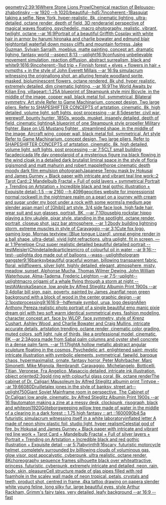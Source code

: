 [geometry](https://www.ebank.nz/aiartgenerator?category=geometry)[2:3](https://www.ebank.nz/aiartgenerator?category=2%3A3)[9:16](https://www.ebank.nz/aiartgenerator?category=9%3A16)[Where Stone Lions Prowl](https://www.ebank.nz/aiartgenerator?category=Where%20Stone%20Lions%20Prowl)[Chemical reaction of Belousov-zhabotinsky --w 1920 --h 1020](https://www.ebank.nz/aiartgenerator?category=Chemical%20reaction%20of%20Belousov-zhabotinsky%20--w%201920%20--h%201020)[/beautiful](https://www.ebank.nz/aiartgenerator?category=/beautiful)[--hd](https://www.ebank.nz/aiartgenerator?category=--hd)[5:7](https://www.ebank.nz/aiartgenerator?category=5%3A7)[incoherent:-1](https://www.ebank.nz/aiartgenerator?category=incoherent%3A-1)[Basquiat taking a selfie, New York, hyper-realistic, 8k, cinematic lighting, ultra-detailed, octane render, depth of field, 3D render](https://www.ebank.nz/aiartgenerator?category=Basquiat%20taking%20a%20selfie%2C%20New%20York%2C%20hyper-realistic%2C%208k%2C%20cinematic%20lighting%2C%20ultra-detailed%2C%20octane%20render%2C%20depth%20of%20field%2C%203D%20render)[ariel perspective of magical waves floating, psychedelic, macro photography, realistic, vibrant, twilight, octane --ar 16:9](https://www.ebank.nz/aiartgenerator?category=ariel%20perspective%20of%20magical%20waves%20floating%2C%20psychedelic%2C%20macro%20photography%2C%20realistic%2C%20vibrant%2C%20twilight%2C%20octane%20--ar%2016%3A9)[Portrait of a beautiful Griffith Cosplay with white hair in armor by harumi hironaka and charlie bowater and edmund blair leighton](https://www.ebank.nz/aiartgenerator?category=Portrait%20of%20a%20beautiful%20Griffith%20Cosplay%20with%20white%20hair%20in%20armor%20by%20harumi%20hironaka%20and%20charlie%20bowater%20and%20edmund%20blair%20leighton)[tall waterfall down mossy cliffs and mountain fortress, Jake Guzman, Sylvain Sarrailh, moebius, matte painting, concept art, dramatic lighing, fantasy world --aspect 8:13 --uplight](https://www.ebank.nz/aiartgenerator?category=tall%20waterfall%20down%20mossy%20cliffs%20and%20mountain%20fortress%2C%20Jake%20Guzman%2C%20Sylvain%20Sarrailh%2C%20moebius%2C%20matte%20painting%2C%20concept%20art%2C%20dramatic%20lighing%2C%20fantasy%20world%20--aspect%208%3A13%20--uplight)[16:9](https://www.ebank.nz/aiartgenerator?category=16%3A9)[confusing unbelievable movement simulation, reaction diffusion, abstract surrealism, black and white](https://www.ebank.nz/aiartgenerator?category=confusing%20unbelievable%20movement%20simulation%2C%20reaction%20diffusion%2C%20abstract%20surrealism%2C%20black%20and%20white)[9:16](https://www.ebank.nz/aiartgenerator?category=9%3A16)[16:9](https://www.ebank.nz/aiartgenerator?category=16%3A9)[incoherent:-1](https://www.ebank.nz/aiartgenerator?category=incoherent%3A-1)[lsd trip + Finnish forest + elves + flowers in hair + nympths + in the style of John Everett Millais --ar 16:9](https://www.ebank.nz/aiartgenerator?category=lsd%20trip%20%2B%20Finnish%20forest%20%2B%20elves%20%2B%20flowers%20in%20hair%20%2B%20nympths%20%2B%20in%20the%20style%20of%20John%20Everett%20Millais%20--ar%2016%3A9)[a simulacrum witnessing the original](https://www.ebank.nz/aiartgenerator?category=a%20simulacrum%20witnessing%20the%20original)[long shot, an alluring female woodland sprite, masked, bioluminescent flowers, octane rendered, 8k uhd, hyper realistic, extremely detailed, dim cinematic lighting, --ar 16:9](https://www.ebank.nz/aiartgenerator?category=long%20shot%2C%20an%20alluring%20female%20woodland%20sprite%2C%20masked%2C%20bioluminescent%20flowers%2C%20octane%20rendered%2C%208k%20uhd%2C%20hyper%20realistic%2C%20extremely%20detailed%2C%20dim%20cinematic%20lighting%2C%20--ar%2016%3A9)[The World Awaits by Kilian Eng, village](https://www.ebank.nz/aiartgenerator?category=The%20World%20Awaits%20by%20Kilian%20Eng%2C%20village)[art::1.25](https://www.ebank.nz/aiartgenerator?category=art%3A%3A1.25)[A blueprint of Steampunk style mini Bicycle,   in the middle of the image,   copper wall, black metal foil, symmetrical,  Bilateral symmetry,  Art style Refer to Game Machinarium.  concept design, Two large pliers, Refer to SHAPESHIFTER CONCEPTS  of artstation, cinematic,  8k, high detailed,  volume light,  soft lights,  post processing    --ar 8:5](https://www.ebank.nz/aiartgenerator?category=A%20blueprint%20of%20Steampunk%20style%20mini%20Bicycle%2C%20%20%20in%20the%20middle%20of%20the%20image%2C%20%20%20copper%20wall%2C%20black%20metal%20foil%2C%20symmetrical%2C%20%20Bilateral%20symmetry%2C%20%20Art%20style%20Refer%20to%20Game%20Machinarium.%20%20concept%20design%2C%20Two%20large%20pliers%2C%20Refer%20to%20SHAPESHIFTER%20CONCEPTS%20%20of%20artstation%2C%20cinematic%2C%20%208k%2C%20high%20detailed%2C%20%20volume%20light%2C%20%20soft%20lights%2C%20%20post%20processing%20%20%20%20--ar%208%3A5)[deserter, civil war, werewolf, bounty hunter, 1850s, woods, musket, insanely detailed, depth of field, cinematic lighting](https://www.ebank.nz/aiartgenerator?category=deserter%2C%20civil%20war%2C%20werewolf%2C%20bounty%20hunter%2C%201850s%2C%20woods%2C%20musket%2C%20insanely%20detailed%2C%20depth%20of%20field%2C%20cinematic%20lighting)[A blueprint of one Steampunk style propeller Military fighter ,Base on US Mustang fighter , streamlined shape, in the middle of the image,  Aircraft wing, copper wall, black metal foil, symmetrical,  Art style Refer to Game Machinarium.  concept design, Two large pliers, Refer to SHAPESHIFTER CONCEPTS  of artstation, cinematic,  8k, high detailed,  volume light,  soft lights,  post processing    --ar 7:5](https://www.ebank.nz/aiartgenerator?category=A%20blueprint%20of%20one%20Steampunk%20style%20propeller%20Military%20fighter%20%2CBase%20on%20US%20Mustang%20fighter%20%2C%20streamlined%20shape%2C%20in%20the%20middle%20of%20the%20image%2C%20%20Aircraft%20wing%2C%20copper%20wall%2C%20black%20metal%20foil%2C%20symmetrical%2C%20%20Art%20style%20Refer%20to%20Game%20Machinarium.%20%20concept%20design%2C%20Two%20large%20pliers%2C%20Refer%20to%20SHAPESHIFTER%20CONCEPTS%20%20of%20artstation%2C%20cinematic%2C%20%208k%2C%20high%20detailed%2C%20%20volume%20light%2C%20%20soft%20lights%2C%20%20post%20processing%20%20%20%20--ar%207%3A5)[CLT small building facade](https://www.ebank.nz/aiartgenerator?category=CLT%20small%20building%20facade)[cicada life day one](https://www.ebank.nz/aiartgenerator?category=cicada%20life%20day%20one)[polaroid of a mysterious figure ina black flowing in the wind cloak in a detailed dark brutalist liminal space in the style of floria sigismondi and matt mahurin and robert mapplethorpe cinematic depth moody dark film emulsion photograph](https://www.ebank.nz/aiartgenerator?category=polaroid%20of%20a%20mysterious%20figure%20ina%20black%20flowing%20in%20the%20wind%20cloak%20in%20a%20detailed%20dark%20brutalist%20liminal%20space%20in%20the%20style%20of%20floria%20sigismondi%20and%20matt%20mahurin%20and%20robert%20mapplethorpe%20cinematic%20depth%20moody%20dark%20film%20emulsion%20photograph)[Japanese Tengu mask by Hokusai and James Gurney + Black paper with intricate and vibrant teal line work::2 Tarot Card::2 Mandelbulb Fractal + Full of gold layers + symmetrical Portrait + Trending on Artstation + Incredible black and teal gothic illustration + Exquisite detail::1.5  --w 2160 --h 4096](https://www.ebank.nz/aiartgenerator?category=Japanese%20Tengu%20mask%20by%20Hokusai%20and%20James%20Gurney%20%2B%20Black%20paper%20with%20intricate%20and%20vibrant%20teal%20line%20work%3A%3A2%20Tarot%20Card%3A%3A2%20Mandelbulb%20Fractal%20%2B%20Full%20of%20gold%20layers%20%2B%20symmetrical%20Portrait%20%2B%20Trending%20on%20Artstation%20%2B%20Incredible%20black%20and%20teal%20gothic%20illustration%20%2B%20Exquisite%20detail%3A%3A1.5%20%20--w%202160%20--h%204096)[geocities website for impressionist normal rockwell in the nightmare realm on a pearl on a journey with cream and sugar under my boot under a rock with some worms](https://www.ebank.nz/aiartgenerator?category=geocities%20website%20for%20impressionist%20normal%20rockwell%20in%20the%20nightmare%20realm%20on%20a%20pearl%20on%20a%20journey%20with%20cream%20and%20sugar%20under%20my%20boot%20under%20a%20rock%20with%20some%20worms)[[a medium age slender asian man] of [Ghibli] art style, 3/4 side face look, high fade hair, wear suit and sun glasses, portrait, 8K,  —ar 7:10](https://www.ebank.nz/aiartgenerator?category=%5Ba%20medium%20age%20slender%20asian%20man%5D%20of%20%5BGhibli%5D%20art%20style%2C%203/4%20side%20face%20look%2C%20high%20fade%20hair%2C%20wear%20suit%20and%20sun%20glasses%2C%20portrait%2C%208K%2C%20%20%E2%80%94ar%207%3A10)[louse](https://www.ebank.nz/aiartgenerator?category=louse)[big rockstar hippo playing a tiny ukulele, pixar style, standing in the spotlight, octane render, portrait, closeup shot, jazz bar atmosphere, --ar 1:2](https://www.ebank.nz/aiartgenerator?category=big%20rockstar%20hippo%20playing%20a%20tiny%20ukulele%2C%20pixar%20style%2C%20standing%20in%20the%20spotlight%2C%20octane%20render%2C%20portrait%2C%20closeup%20shot%2C%20jazz%20bar%20atmosphere%2C%20--ar%201%3A2)[body building lightning storm, extreme muscles in style of Caravaggio —ar 3:1](https://www.ebank.nz/aiartgenerator?category=body%20building%20lightning%20storm%2C%20extreme%20muscles%20in%20style%20of%20Caravaggio%20%E2%80%94ar%203%3A1)[Cute fox logo, gaming logo, Mornas text](https://www.ebank.nz/aiartgenerator?category=Cute%20fox%20logo%2C%20gaming%20logo%2C%20Mornas%20text)[view::](https://www.ebank.nz/aiartgenerator?category=view%3A%3A)[[Blue tongue Lizard], unreal engine render in a ball shape, ultra-detail, vivid light refractions, ultra uplight, fit in screen, —ar 1:1](https://www.ebank.nz/aiartgenerator?category=%5BBlue%20tongue%20Lizard%5D%2C%20unreal%20engine%20render%20in%20a%20ball%20shape%2C%20ultra-detail%2C%20vivid%20light%20refractions%2C%20ultra%20uplight%2C%20fit%20in%20screen%2C%20%E2%80%94ar%201%3A1)[Penelope Cruz super realistic detailed beautiful detailed portrait --test](https://www.ebank.nz/aiartgenerator?category=Penelope%20Cruz%20super%20realistic%20detailed%20beautiful%20detailed%20portrait%20--test)[Meisler)](https://www.ebank.nz/aiartgenerator?category=Meisler%29)[Chin](https://www.ebank.nz/aiartgenerator?category=Chin)[detailed](https://www.ebank.nz/aiartgenerator?category=detailed)[particles](https://www.ebank.nz/aiartgenerator?category=particles)[micro of colourful oil in water --ar 9:16](https://www.ebank.nz/aiartgenerator?category=micro%20of%20colourful%20oil%20in%20water%20--ar%209%3A16)[:--test](https://www.ebank.nz/aiartgenerator?category=%3A--test)[--uplight](https://www.ebank.nz/aiartgenerator?category=--uplight)[a dog made out of balloons --wass](https://www.ebank.nz/aiartgenerator?category=a%20dog%20made%20out%20of%20balloons%20--wass)[--uplight](https://www.ebank.nz/aiartgenerator?category=--uplight)[hologram gangster](https://www.ebank.nz/aiartgenerator?category=hologram%20gangster)[9:16](https://www.ebank.nz/aiartgenerator?category=9%3A16)[banksy](https://www.ebank.nz/aiartgenerator?category=banksy)[beautiful graceful woman, billowing transparent fabric, floral, wildflowers, silver light, highly detailed, elegant, atmosphere, misty, meadow, sunset, Alphonse Mucha, Thomas Wilmer Dewing, John William Waterhouse, Alma-Tadema, Frederic Leighton —ar 7:5](https://www.ebank.nz/aiartgenerator?category=beautiful%20graceful%20woman%2C%20billowing%20transparent%20fabric%2C%20floral%2C%20wildflowers%2C%20silver%20light%2C%20highly%20detailed%2C%20elegant%2C%20atmosphere%2C%20misty%2C%20meadow%2C%20sunset%2C%20Alphonse%20Mucha%2C%20Thomas%20Wilmer%20Dewing%2C%20John%20William%20Waterhouse%2C%20Alma-Tadema%2C%20Frederic%20Leighton%20%E2%80%94ar%207%3A5)[--uplight](https://www.ebank.nz/aiartgenerator?category=--uplight)[--uplight](https://www.ebank.nz/aiartgenerator?category=--uplight)[macro origami of a whale flying through a storm at night --test](https://www.ebank.nz/aiartgenerator?category=macro%20origami%20of%20a%20whale%20flying%20through%20a%20storm%20at%20night%20--test)[AlAkroka](https://www.ebank.nz/aiartgenerator?category=AlAkroka)[Seance, low angle  by Alfred Stieglitz Albumin Print 1900s --ar 3:4](https://www.ebank.nz/aiartgenerator?category=Seance%2C%20low%20angle%20%20by%20Alfred%20Stieglitz%20Albumin%20Print%201900s%20--ar%203%3A4)[dollar bill sign, pain, poverty, painted by James Jean](https://www.ebank.nz/aiartgenerator?category=dollar%20bill%20sign%2C%20pain%2C%20poverty%2C%20painted%20by%20James%20Jean)[flat neon green background with a block of wood in the center graphic design --ar 2:1](https://www.ebank.nz/aiartgenerator?category=flat%20neon%20green%20background%20with%20a%20block%20of%20wood%20in%20the%20center%20graphic%20design%20--ar%202%3A1)[postprocessing](https://www.ebank.nz/aiartgenerator?category=postprocessing)[9:16](https://www.ebank.nz/aiartgenerator?category=9%3A16)[16:9](https://www.ebank.nz/aiartgenerator?category=16%3A9)[--hd](https://www.ebank.nz/aiartgenerator?category=--hd)[female symbol, urua, logo design](https://www.ebank.nz/aiartgenerator?category=female%20symbol%2C%20urua%2C%20logo%20design)[Allen Anthony Perez](https://www.ebank.nz/aiartgenerator?category=Allen%20Anthony%20Perez)[a realistic photo portrait of a single beautiful emo manic pixie dream girl with two soft warm identical symmetrical eyes, fashion modeling, character concept art, face by WLOP, face symmetry, style of Krenz Cushart, Ashley Wood, and Charlie Bowater and Craig Mullins, intricate accurate details, artstation trending, octane render, cinematic color grading, muted colors, soft light, rule of thirds, like a professional model, cinematic, 8K --ar 2:3](https://www.ebank.nz/aiartgenerator?category=a%20realistic%20photo%20portrait%20of%20a%20single%20beautiful%20emo%20manic%20pixie%20dream%20girl%20with%20two%20soft%20warm%20identical%20symmetrical%20eyes%2C%20fashion%20modeling%2C%20character%20concept%20art%2C%20face%20by%20WLOP%2C%20face%20symmetry%2C%20style%20of%20Krenz%20Cushart%2C%20Ashley%20Wood%2C%20and%20Charlie%20Bowater%20and%20Craig%20Mullins%2C%20intricate%20accurate%20details%2C%20artstation%20trending%2C%20octane%20render%2C%20cinematic%20color%20grading%2C%20muted%20colors%2C%20soft%20light%2C%20rule%20of%20thirds%2C%20like%20a%20professional%20model%2C%20cinematic%2C%208K%20--ar%202%3A3)[Agora made from Sabal palm columns and oyster shell concrete in a dense palm farm. --ar 11:17](https://www.ebank.nz/aiartgenerator?category=Agora%20made%20from%20Sabal%20palm%20columns%20and%20oyster%20shell%20concrete%20in%20a%20dense%20palm%20farm.%20--ar%2011%3A17)[light](https://www.ebank.nz/aiartgenerator?category=light)[A hollow metallic abstract angular sculpture floating in the cosmos, Psychedelic art, enlightened saint; mystic intricate illustration with symbolic elements, symmetrical, faewild, baroque chaos, hypermaximalist, ornate, fantasy horror, Peter Mohrbacher, Marc Simonetti, Mike Mignola, Rembrandt, Caravaggio, Michelangelo, Botticelli, Titian, Veronese, Fra Angelico, Masaccio detailed, intricate ink illustration, object oriented](https://www.ebank.nz/aiartgenerator?category=A%20hollow%20metallic%20abstract%20angular%20sculpture%20floating%20in%20the%20cosmos%2C%20Psychedelic%20art%2C%20enlightened%20saint%3B%20mystic%20intricate%20illustration%20with%20symbolic%20elements%2C%20symmetrical%2C%20faewild%2C%20baroque%20chaos%2C%20hypermaximalist%2C%20ornate%2C%20fantasy%20horror%2C%20Peter%20Mohrbacher%2C%20Marc%20Simonetti%2C%20Mike%20Mignola%2C%20Rembrandt%2C%20Caravaggio%2C%20Michelangelo%2C%20Botticelli%2C%20Titian%2C%20Veronese%2C%20Fra%20Angelico%2C%20Masaccio%20detailed%2C%20intricate%20ink%20illustration%2C%20object%20oriented)[2:3](https://www.ebank.nz/aiartgenerator?category=2%3A3)[gold ring with colourful glass coral, 8k, octane render](https://www.ebank.nz/aiartgenerator?category=gold%20ring%20with%20colourful%20glass%20coral%2C%208k%2C%20octane%20render)[The cabinet of Dr. Caligari Mausoleum by Alfred Stieglitz albumin print Tintype --ar 19:6](https://www.ebank.nz/aiartgenerator?category=The%20cabinet%20of%20Dr.%20Caligari%20Mausoleum%20by%20Alfred%20Stieglitz%20albumin%20print%20Tintype%20--ar%2019%3A6)[6080](https://www.ebank.nz/aiartgenerator?category=6080)[Druillet](https://www.ebank.nz/aiartgenerator?category=Druillet)[alex jones in the style of banksy, street art](https://www.ebank.nz/aiartgenerator?category=alex%20jones%20in%20the%20style%20of%20banksy%2C%20street%20art)[--uplight](https://www.ebank.nz/aiartgenerator?category=--uplight)[750](https://www.ebank.nz/aiartgenerator?category=750)[Giant Soviet Mainframe room in perspective, The Cabinet of Dr.Caligari low angle, cinematic, by Alfred Stieglitz Albumin Print 1900s --ar 16:9](https://www.ebank.nz/aiartgenerator?category=Giant%20Soviet%20Mainframe%20room%20in%20perspective%2C%20The%20Cabinet%20of%20Dr.Caligari%20low%20angle%2C%20cinematic%2C%20by%20Alfred%20Stieglitz%20Albumin%20Print%201900s%20--ar%2016%3A9)[automaton making a zine at a messy desk, clockpunk, risograph, black and white](https://www.ebank.nz/aiartgenerator?category=automaton%20making%20a%20zine%20at%20a%20messy%20desk%2C%20clockpunk%2C%20risograph%2C%20black%20and%20white)[oni](https://www.ebank.nz/aiartgenerator?category=oni)[1920](https://www.ebank.nz/aiartgenerator?category=1920)[Göteborg](https://www.ebank.nz/aiartgenerator?category=G%C3%B6teborg)[weeping willow tree made of water in the middle of a clearing in a dark forest :: 1.75 high fantasy :: art ::](https://www.ebank.nz/aiartgenerator?category=weeping%20willow%20tree%20made%20of%20water%20in%20the%20middle%20of%20a%20clearing%20in%20a%20dark%20forest%20%3A%3A%201.75%20high%20fantasy%20%3A%3A%20art%20%3A%3A)[16000](https://www.ebank.nz/aiartgenerator?category=16000)[90](https://www.ebank.nz/aiartgenerator?category=90)[b](https://www.ebank.nz/aiartgenerator?category=b)[4:5](https://www.ebank.nz/aiartgenerator?category=4%3A5)[a futuristic simulacrum witnessing itself in a white laboratory](https://www.ebank.nz/aiartgenerator?category=a%20futuristic%20simulacrum%20witnessing%20itself%20in%20a%20white%20laboratory)[inflated letter A made of neon shiny plastic foil, studio light, hyper realism](https://www.ebank.nz/aiartgenerator?category=inflated%20letter%20A%20made%20of%20neon%20shiny%20plastic%20foil%2C%20studio%20light%2C%20hyper%20realism)[Celestial god of fire, by Hokusai and James Gurney + Black paper with intricate and vibrant red line work + Tarot Card + Mandelbulb Fractal + Full of silver layers + Portrait + Trending on Artstation + Incredible black and red gothic illustration + Exquisite detail --ar 5:7](https://www.ebank.nz/aiartgenerator?category=Celestial%20god%20of%20fire%2C%20by%20Hokusai%20and%20James%20Gurney%20%2B%20Black%20paper%20with%20intricate%20and%20vibrant%20red%20line%20work%20%2B%20Tarot%20Card%20%2B%20Mandelbulb%20Fractal%20%2B%20Full%20of%20silver%20layers%20%2B%20Portrait%20%2B%20Trending%20on%20Artstation%20%2B%20Incredible%20black%20and%20red%20gothic%20illustration%20%2B%20Exquisite%20detail%20--ar%205%3A7)[labyrinth](https://www.ebank.nz/aiartgenerator?category=labyrinth)[9:16](https://www.ebank.nz/aiartgenerator?category=9%3A16)[scary, futuristic motorcycle helmet, completely surrounded by billlowing clouds of voluminous gas, glow visor, post apocalyptic, cyberpunk, ultra realistic, octane render, 8K](https://www.ebank.nz/aiartgenerator?category=scary%2C%20futuristic%20motorcycle%20helmet%2C%20completely%20surrounded%20by%20billlowing%20clouds%20of%20voluminous%20gas%2C%20glow%20visor%2C%20post%20apocalyptic%2C%20cyberpunk%2C%20ultra%20realistic%2C%20octane%20render%2C%208K)[](https://www.ebank.nz/aiartgenerator?category=)[choreography sequence frames silhouette black over white](https://www.ebank.nz/aiartgenerator?category=choreography%20sequence%20frames%20silhouette%20black%20over%20white)[attractive, princess, futuristic, cyberpunk, extremely intricate and detailed, neon, rain, body, skin, pleasure](https://www.ebank.nz/aiartgenerator?category=attractive%2C%20princess%2C%20futuristic%2C%20cyberpunk%2C%20extremely%20intricate%20and%20detailed%2C%20neon%2C%20rain%2C%20body%2C%20skin%2C%20pleasure)[Cell structure made of glas pipes filled with red foam](https://www.ebank.nz/aiartgenerator?category=Cell%20structure%20made%20of%20glas%20pipes%20filled%20with%20red%20foam)[hole in the scaley wall made of neon tropical, petals, crystals and teeth, product shot, centred in frame, 4k](https://www.ebank.nz/aiartgenerator?category=hole%20in%20the%20scaley%20wall%20made%20of%20neon%20tropical%2C%20petals%2C%20crystals%20and%20teeth%2C%20product%20shot%2C%20centred%20in%20frame%2C%204k)[a tattoo drawing on paper](https://www.ebank.nz/aiartgenerator?category=a%20tattoo%20drawing%20on%20paper)[a slender white young feline, long silky fur, large beautiful eyes, style Arthur Rackham, Grimm's fairy tales, very detailed, leafy background --ar 16:9 --fast](https://www.ebank.nz/aiartgenerator?category=a%20slender%20white%20young%20feline%2C%20long%20silky%20fur%2C%20large%20beautiful%20eyes%2C%20style%20Arthur%20Rackham%2C%20Grimm%27s%20fairy%20tales%2C%20very%20detailed%2C%20leafy%20background%20--ar%2016%3A9%20--fast)